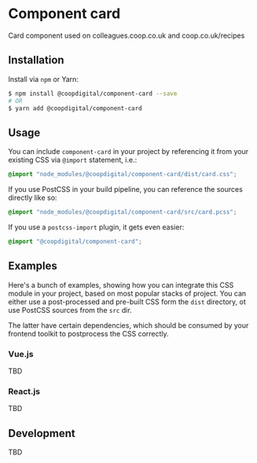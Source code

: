# Component card
Card component used on colleagues.coop.co.uk and coop.co.uk/recipes

## Installation
Install via `npm` or Yarn:
```bash
$ npm install @coopdigital/component-card --save
# OR
$ yarn add @coopdigital/component-card
```

## Usage
You can include `component-card` in your project by referencing it from your existing CSS via `@import` statement, i.e.:
```css
@import "node_modules/@coopdigital/component-card/dist/card.css";
```

If you use PostCSS in your build pipeline, you can reference the sources directly like so:
```css
@import "node_modules/@coopdigital/component-card/src/card.pcss";
```

If you use a `postcss-import` plugin, it gets even easier:
```css
@import "@coopdigital/component-card";
```

## Examples
Here's a bunch of examples, showing how you can integrate this CSS module in your project, based on most popular stacks of project. You can either use a post-processed and pre-built CSS form the `dist` directory, ot use PostCSS sources from the `src` dir.

The latter have certain dependencies, which should be consumed by your frontend toolkit to postprocess the CSS correctly.

### Vue.js
TBD

### React.js
TBD

## Development
TBD
